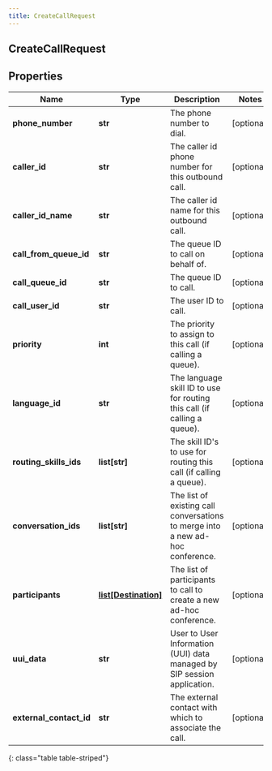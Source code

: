 ```yaml
---
title: CreateCallRequest
---
```

## CreateCallRequest

## Properties

|Name | Type | Description | Notes|
|------------ | ------------- | ------------- | -------------|
| **phone_number** | **str** | The phone number to dial. | [optional] |
| **caller_id** | **str** | The caller id phone number for this outbound call. | [optional] |
| **caller_id_name** | **str** | The caller id name for this outbound call. | [optional] |
| **call_from_queue_id** | **str** | The queue ID to call on behalf of. | [optional] |
| **call_queue_id** | **str** | The queue ID to call. | [optional] |
| **call_user_id** | **str** | The user ID to call. | [optional] |
| **priority** | **int** | The priority to assign to this call (if calling a queue). | [optional] |
| **language_id** | **str** | The language skill ID to use for routing this call (if calling a queue). | [optional] |
| **routing_skills_ids** | **list[str]** | The skill ID&#39;s to use for routing this call (if calling a queue). | [optional] |
| **conversation_ids** | **list[str]** | The list of existing call conversations to merge into a new ad-hoc conference. | [optional] |
| **participants** | [**list[Destination]**](Destination.html) | The list of participants to call to create a new ad-hoc conference. | [optional] |
| **uui_data** | **str** | User to User Information (UUI) data managed by SIP session application. | [optional] |
| **external_contact_id** | **str** | The external contact with which to associate the call. | [optional] |
{: class="table table-striped"}


